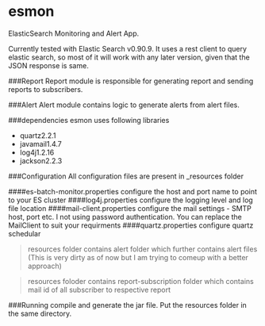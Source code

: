 esmon
=====

ElasticSearch Monitoring and Alert App.

Currently tested with Elastic Search v0.90.9. It uses a rest client to query elastic search, so most of it will work with any later version, given that the JSON response is same.

###Report 
Report module is responsible for generating report and sending reports to subscribers.

###Alert
Alert module contains logic to generate alerts from alert files. 

###dependencies
esmon uses following libraries
* quartz2.2.1
* javamail1.4.7
* log4j1.2.16
* jackson2.2.3

###Configuration
All configuration files are present in _resources folder


####es-batch-monitor.properties
configure the host and port name to point to your ES cluster
####log4j.properties
configure the logging level and log file location
####mail-client.properties
configure the mail settings -  SMTP host, port etc.
I not using password authentication. You can replace the MailClient to suit your requirments
####quartz.properties
configure quartz schedular

>resources folder contains alert folder which further contains alert files (This is very dirty as of now but I am trying to comeup with a better approach)


>resources foloder contains report-subscription folder which contains mail id of all subscriber to respective report

###Running 
compile and generate the jar file. Put the resources folder in the same directory.  
